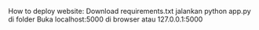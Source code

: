 How to deploy website:
Download requirements.txt
jalankan python app.py di folder
Buka localhost:5000 di browser atau 127.0.0.1:5000
